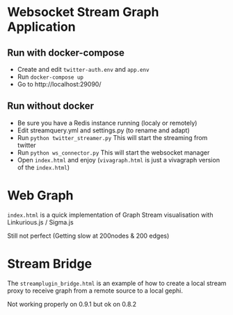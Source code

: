# Websocket Stream Graph Application

## Run with docker-compose

* Create and edit `twitter-auth.env` and `app.env`
* Run `docker-compose up`
* Go to http://localhost:29090/

## Run without docker

* Be sure you have a Redis instance running (localy or remotely)
* Edit streamquery.yml and settings.py (to rename and adapt)
* Run `python twitter_streamer.py` This will start the streaming from twitter 
* Run `python ws_connector.py` This will start the websocket manager
* Open `index.html` and enjoy  (`vivagraph.html` is just a vivagraph version of the `index.html`) 

# Web Graph
`index.html` is a quick implementation of Graph Stream visualisation with Linkurious.js / Sigma.js 

Still not perfect (Getting slow at 200nodes & 200 edges)

# Stream Bridge
The `streamplugin_bridge.html` is an example of how to create a local stream proxy to receive graph from a remote source to a local gephi.

Not working properly on 0.9.1 but ok on 0.8.2 